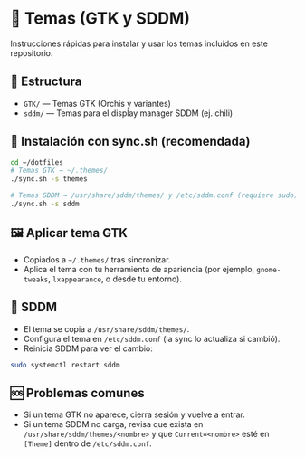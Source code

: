 # 🎨 Temas (GTK y SDDM)

Instrucciones rápidas para instalar y usar los temas incluidos en este repositorio.

## 📁 Estructura

- `GTK/` — Temas GTK (Orchis y variantes)
- `sddm/` — Temas para el display manager SDDM (ej. chili)

## 🔄 Instalación con sync.sh (recomendada)

```bash
cd ~/dotfiles
# Temas GTK → ~/.themes/
./sync.sh -s themes

# Temas SDDM → /usr/share/sddm/themes/ y /etc/sddm.conf (requiere sudo)
./sync.sh -s sddm
```

## 🖼️ Aplicar tema GTK
- Copiados a `~/.themes/` tras sincronizar.
- Aplica el tema con tu herramienta de apariencia (por ejemplo, `gnome-tweaks`, `lxappearance`, o desde tu entorno).

## 🔐 SDDM
- El tema se copia a `/usr/share/sddm/themes/`.
- Configura el tema en `/etc/sddm.conf` (la sync lo actualiza si cambió).
- Reinicia SDDM para ver el cambio:

```bash
sudo systemctl restart sddm
```

## 🆘 Problemas comunes
- Si un tema GTK no aparece, cierra sesión y vuelve a entrar.
- Si un tema SDDM no carga, revisa que exista en `/usr/share/sddm/themes/<nombre>` y que `Current=<nombre>` esté en `[Theme]` dentro de `/etc/sddm.conf`.
